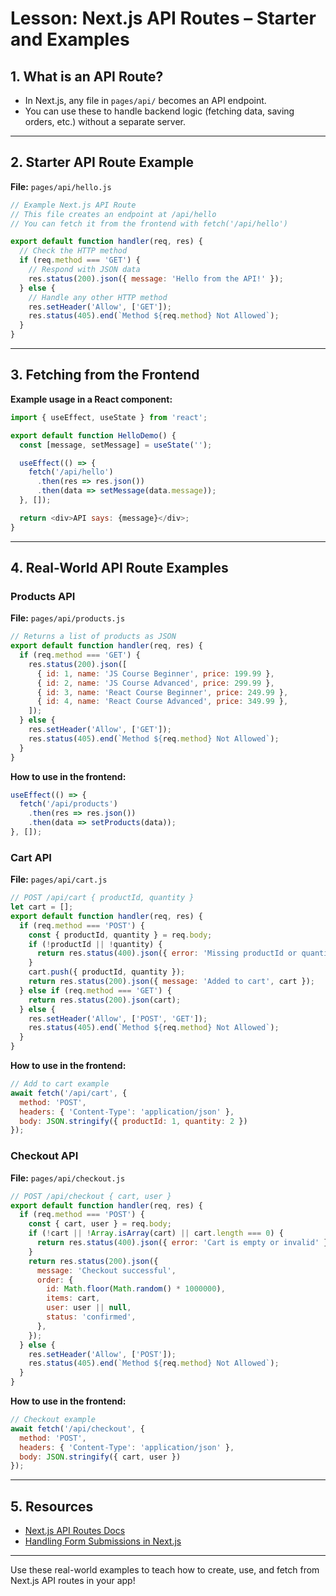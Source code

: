 # Lesson: Next.js API Routes – Starter and Examples

## 1. What is an API Route?
- In Next.js, any file in `pages/api/` becomes an API endpoint.
- You can use these to handle backend logic (fetching data, saving orders, etc.) without a separate server.

---

## 2. Starter API Route Example

**File:** `pages/api/hello.js`
```js
// Example Next.js API Route
// This file creates an endpoint at /api/hello
// You can fetch it from the frontend with fetch('/api/hello')

export default function handler(req, res) {
  // Check the HTTP method
  if (req.method === 'GET') {
    // Respond with JSON data
    res.status(200).json({ message: 'Hello from the API!' });
  } else {
    // Handle any other HTTP method
    res.setHeader('Allow', ['GET']);
    res.status(405).end(`Method ${req.method} Not Allowed`);
  }
}
```

---

## 3. Fetching from the Frontend

**Example usage in a React component:**
```js
import { useEffect, useState } from 'react';

export default function HelloDemo() {
  const [message, setMessage] = useState('');

  useEffect(() => {
    fetch('/api/hello')
      .then(res => res.json())
      .then(data => setMessage(data.message));
  }, []);

  return <div>API says: {message}</div>;
}
```

---


## 4. Real-World API Route Examples

### Products API
**File:** `pages/api/products.js`
```js
// Returns a list of products as JSON
export default function handler(req, res) {
  if (req.method === 'GET') {
    res.status(200).json([
      { id: 1, name: 'JS Course Beginner', price: 199.99 },
      { id: 2, name: 'JS Course Advanced', price: 299.99 },
      { id: 3, name: 'React Course Beginner', price: 249.99 },
      { id: 4, name: 'React Course Advanced', price: 349.99 },
    ]);
  } else {
    res.setHeader('Allow', ['GET']);
    res.status(405).end(`Method ${req.method} Not Allowed`);
  }
}
```

**How to use in the frontend:**
```js
useEffect(() => {
  fetch('/api/products')
    .then(res => res.json())
    .then(data => setProducts(data));
}, []);
```

### Cart API
**File:** `pages/api/cart.js`
```js
// POST /api/cart { productId, quantity }
let cart = [];
export default function handler(req, res) {
  if (req.method === 'POST') {
    const { productId, quantity } = req.body;
    if (!productId || !quantity) {
      return res.status(400).json({ error: 'Missing productId or quantity' });
    }
    cart.push({ productId, quantity });
    return res.status(200).json({ message: 'Added to cart', cart });
  } else if (req.method === 'GET') {
    return res.status(200).json(cart);
  } else {
    res.setHeader('Allow', ['POST', 'GET']);
    res.status(405).end(`Method ${req.method} Not Allowed`);
  }
}
```

**How to use in the frontend:**
```js
// Add to cart example
await fetch('/api/cart', {
  method: 'POST',
  headers: { 'Content-Type': 'application/json' },
  body: JSON.stringify({ productId: 1, quantity: 2 })
});
```

### Checkout API
**File:** `pages/api/checkout.js`
```js
// POST /api/checkout { cart, user }
export default function handler(req, res) {
  if (req.method === 'POST') {
    const { cart, user } = req.body;
    if (!cart || !Array.isArray(cart) || cart.length === 0) {
      return res.status(400).json({ error: 'Cart is empty or invalid' });
    }
    return res.status(200).json({
      message: 'Checkout successful',
      order: {
        id: Math.floor(Math.random() * 1000000),
        items: cart,
        user: user || null,
        status: 'confirmed',
      },
    });
  } else {
    res.setHeader('Allow', ['POST']);
    res.status(405).end(`Method ${req.method} Not Allowed`);
  }
}
```

**How to use in the frontend:**
```js
// Checkout example
await fetch('/api/checkout', {
  method: 'POST',
  headers: { 'Content-Type': 'application/json' },
  body: JSON.stringify({ cart, user })
});
```

---

## 5. Resources
- [Next.js API Routes Docs](https://nextjs.org/docs/pages/building-your-application/routing/api-routes)
- [Handling Form Submissions in Next.js](https://nextjs.org/docs/pages/building-your-application/routing/api-routes#handling-form-submissions)

---

Use these real-world examples to teach how to create, use, and fetch from Next.js API routes in your app!
